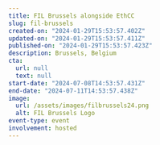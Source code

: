 ```yaml
---
title: FIL Brussels alongside EthCC
slug: fil-brussels
created-on: "2024-01-29T15:53:57.402Z"
updated-on: "2024-01-29T15:53:57.411Z"
published-on: "2024-01-29T15:53:57.423Z"
description: Brussels, Belgium
cta:
  url: null
  text: null
start-date: "2024-07-08T14:53:57.431Z"
end-date: "2024-07-11T14:53:57.438Z"
image:
  url: /assets/images/filbrussels24.png
  alt: FIL Brussels Logo
event-type: event
involvement: hosted
---
```

